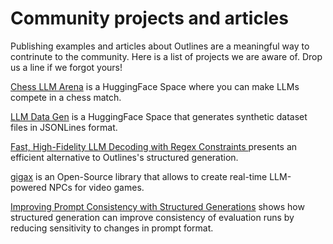 # Community projects and articles

Publishing examples and articles about Outlines are a meaningful way to contrinute to the community. Here is a list of projects we are aware of. Drop us a line if we forgot yours!

[Chess LLM Arena](https://huggingface.co/spaces/mlabonne/chessllm) is a HuggingFace Space where you can make LLMs compete in a chess match.

[LLM Data Gen](https://huggingface.co/spaces/lhoestq/LLM_DataGen) is a HuggingFace Space that generates synthetic dataset files in JSONLines format.

[Fast, High-Fidelity LLM Decoding with Regex Constraints ](https://vivien000.github.io/blog/journal/llm-decoding-with-regex-constraints.html) presents an efficient alternative to Outlines's structured generation.

[gigax](https://github.com/GigaxGames/gigax) is an Open-Source library that allows to create real-time LLM-powered NPCs for video games.

[Improving Prompt Consistency with Structured Generations](https://huggingface.co/blog/evaluation-structured-outputs) shows how structured generation can improve consistency of evaluation runs by reducing sensitivity to changes in prompt format.
